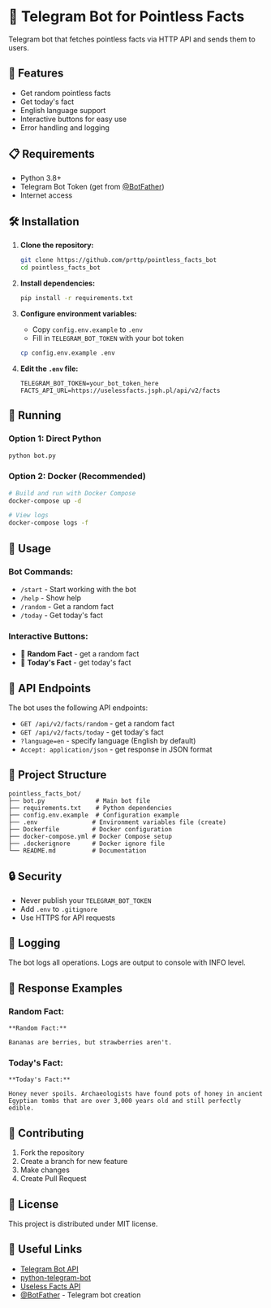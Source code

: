 # 🤖 Telegram Bot for Pointless Facts

Telegram bot that fetches pointless facts via HTTP API and sends them to users.

## 🚀 Features

- Get random pointless facts
- Get today's fact
- English language support
- Interactive buttons for easy use
- Error handling and logging

## 📋 Requirements

- Python 3.8+
- Telegram Bot Token (get from [@BotFather](https://t.me/BotFather))
- Internet access

## 🛠️ Installation

1. **Clone the repository:**
   ```bash
   git clone https://github.com/prttp/pointless_facts_bot
   cd pointless_facts_bot
   ```

2. **Install dependencies:**
   ```bash
   pip install -r requirements.txt
   ```

3. **Configure environment variables:**
   - Copy `config.env.example` to `.env`
   - Fill in `TELEGRAM_BOT_TOKEN` with your bot token

   ```bash
   cp config.env.example .env
   ```

4. **Edit the `.env` file:**
   ```
   TELEGRAM_BOT_TOKEN=your_bot_token_here
   FACTS_API_URL=https://uselessfacts.jsph.pl/api/v2/facts
   ```

## 🚀 Running

### Option 1: Direct Python
```bash
python bot.py
```

### Option 2: Docker (Recommended)
```bash
# Build and run with Docker Compose
docker-compose up -d

# View logs
docker-compose logs -f
```
## 📱 Usage

### Bot Commands:

- `/start` - Start working with the bot
- `/help` - Show help
- `/random` - Get a random fact
- `/today` - Get today's fact

### Interactive Buttons:

- 🎲 **Random Fact** - get a random fact
- 📅 **Today's Fact** - get today's fact

## 🔧 API Endpoints

The bot uses the following API endpoints:

- `GET /api/v2/facts/random` - get a random fact
- `GET /api/v2/facts/today` - get today's fact
- `?language=en` - specify language (English by default)
- `Accept: application/json` - get response in JSON format

## 📁 Project Structure

```
pointless_facts_bot/
├── bot.py              # Main bot file
├── requirements.txt    # Python dependencies
├── config.env.example  # Configuration example
├── .env               # Environment variables file (create)
├── Dockerfile         # Docker configuration
├── docker-compose.yml # Docker Compose setup
├── .dockerignore      # Docker ignore file
└── README.md          # Documentation
```

## 🔒 Security

- Never publish your `TELEGRAM_BOT_TOKEN`
- Add `.env` to `.gitignore`
- Use HTTPS for API requests

## 🐛 Logging

The bot logs all operations. Logs are output to console with INFO level.

## 📝 Response Examples

### Random Fact:
```
**Random Fact:**

Bananas are berries, but strawberries aren't.
```

### Today's Fact:
```
**Today's Fact:**

Honey never spoils. Archaeologists have found pots of honey in ancient Egyptian tombs that are over 3,000 years old and still perfectly edible.
```

## 🤝 Contributing

1. Fork the repository
2. Create a branch for new feature
3. Make changes
4. Create Pull Request

## 📄 License

This project is distributed under MIT license.

## 🔗 Useful Links

- [Telegram Bot API](https://core.telegram.org/bots/api)
- [python-telegram-bot](https://python-telegram-bot.readthedocs.io/)
- [Useless Facts API](https://uselessfacts.jsph.pl/)
- [@BotFather](https://t.me/BotFather) - Telegram bot creation 

